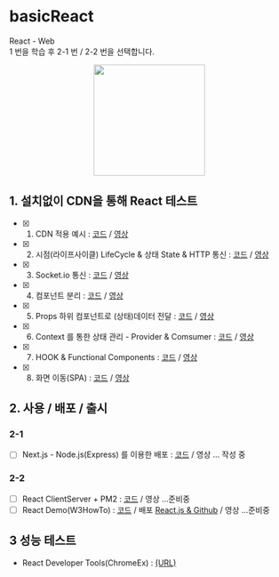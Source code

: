 # basicReact
React - Web  
1 번을 학습 후 2-1 번 / 2-2 번을 선택합니다.

<p align="center"><img src="https://miro.medium.com/max/1200/0*XCgoYU9sqt95P8J0.png" height="200px"></p>

## 1. 설치없이 CDN을 통해 React 테스트
- [x] 1. CDN 적용 예시 : [코드](https://github.com/doyle-flutter/basicReact/tree/main/reactCdn) / [영상](https://youtu.be/Ug6vnMz0_2Y)
- [x] 2. 시점(라이프사이클) LifeCycle & 상태 State & HTTP 통신 : [코드](https://github.com/doyle-flutter/basicReact/tree/main/httpConnect) / [영상](https://youtu.be/5gONaLP1BIM)
- [x] 3. Socket.io 통신 : [코드](https://github.com/doyle-flutter/basicReact/tree/main/socketIo) / [영상](https://youtu.be/IdJ6iNemI9Q)
- [x] 4. 컴포넌트 분리 : [코드](https://github.com/doyle-flutter/basicReact/blob/main/detachComponent/react.html) / [영상](https://youtu.be/lbhXEx0wze4)
- [x] 5. Props 하위 컴포넌트로 (상태)데이터 전달 : [코드](https://github.com/doyle-flutter/basicReact/blob/main/props/react.html) / [영상](https://youtu.be/hXXI6A4q4F4)
- [x] 6. Context 를 통한 상태 관리 - Provider & Comsumer : [코드](https://github.com/doyle-flutter/basicReact/blob/main/contextState/react.html) / [영상](https://youtu.be/njDHGT4xI5A)
- [x] 7. HOOK & Functional Components : [코드](https://github.com/doyle-flutter/basicReact/blob/main/hookFunctional/react.html) / [영상](https://youtu.be/9xBgtpqcpdU)
- [x] 8. 화면 이동(SPA) : [코드](https://github.com/doyle-flutter/basicReact/tree/main/routerPage) / [영상](https://youtu.be/n52W3YHo8HE)
  
## 2. 사용 / 배포 / 출시
### 2-1
- [ ] Next.js - Node.js(Express) 를 이용한 배포 : [코드](https://github.com/doyle-flutter/NodeJsExpressNextJsReact) / 영상 ... 작성 중
### 2-2
- [ ] React ClientServer + PM2 : [코드](https://github.com/doyle-flutter/basicReact/blob/main/pm2React/terminal.md) / 영상 ...준비중
- [ ] React Demo(W3HowTo) : [코드](https://github.com/doyle-flutter/myReactDemo) / 배포 [React.js & Github](https://doyle-flutter.github.io/myReactDemo/) / 영상 ...준비중

## 3 성능 테스트
- React Developer Tools(ChromeEx) : [(URL)](https://chrome.google.com/webstore/detail/react-developer-tools/fmkadmapgofadopljbjfkapdkoienihi)
